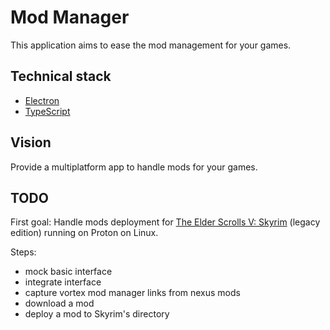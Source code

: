 # Mod Manager

This application aims to ease the mod management for your games.

## Technical stack

- [Electron](https://www.electronjs.org/)
- [TypeScript](https://www.typescriptlang.org/)

## Vision

Provide a multiplatform app to handle mods for your games.

## TODO

First goal: Handle mods deployment for 
[The Elder Scrolls V: Skyrim](https://elderscrolls.bethesda.net/fr/skyrim) 
(legacy edition) running on Proton on Linux.

Steps:
- mock basic interface
- integrate interface
- capture vortex mod manager links from nexus mods
- download a mod
- deploy a mod to Skyrim's directory
